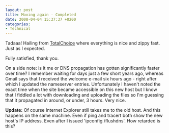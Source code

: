 ```yaml
---
layout: post
title: Moving again - Completed
date: 2008-04-04 15:37:37 +0200
categories:
- Technical
---
```

Tadaaa! Hailing from <a href="http://www.totalchoicehosting.com">TotalChoice</a> where everything is nice and zippy fast. Just as I expected.

Fully satisfied, thank you.

On a side note: is it me or DNS propagation has gotten significantly faster over time? I remember waiting for days just a few short years ago, whereas Gmail says that I received the welcome e-mail six hours ago - right after which I updated the nameserver entries. Unfortunately I haven't noted the exact time when the site became accessible on this new host but I know that I fiddled a lot with downloading and uploading the files so I'm guessing that it propagated in around, or under, 3 hours. Very nice.

<strong>Update:</strong> Of course Internet Explorer still takes me to the old host. And this happens on the same machine. Even if ping and tracert both show the new host's IP address. Even after I issued 'ipconfig /flushdns'. How retarded is this?

